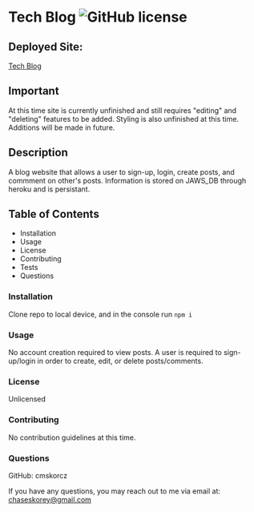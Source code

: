 # Tech Blog ![GitHub license](https://img.shields.io/badge/license-Unlicensed-blue)
## Deployed Site:
[Tech Blog](https://radiant-coast-80289.herokuapp.com/)
## Important
At this time site is currently unfinished and still requires "editing" and "deleting" features to be added. Styling is also unfinished at this time. Additions will be made in future.
## Description
A blog website that allows a user to sign-up, login, create posts, and commment on other's posts. Information is stored on JAWS_DB through heroku and is persistant. 
## Table of Contents
- Installation
- Usage
- License
- Contributing
- Tests
- Questions
### Installation
Clone repo to local device, and in the console run `npm i`
### Usage
No account creation required to view posts. A user is required to sign-up/login in order to create, edit, or delete posts/comments.
### License
Unlicensed
### Contributing
No contribution guidelines at this time.
### Questions
GitHub: cmskorcz

If you have any questions, you may reach out to me via email at: chaseskorey@gmail.com
